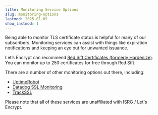 ```yaml
---
title: Monitoring Service Options
slug: monitoring-options
lastmod: 2025-01-09
show_lastmod: 1
---
```


Being able to monitor TLS certificate status is helpful for many of our subscribers. Monitoring services can assist with things like expiration notifications and keeping an eye out for unwanted issuance.

Let’s Encrypt can recommend [Red Sift Certificates (formerly Hardenize)]((https://redsift.com/pulse-platform/certificates)). You can monitor up to 250 certificates for free through Red Sift.

There are a number of other monitoring options out there, including:

* [UptimeRobot](https://uptimerobot.com/ssl-monitoring/)
* [Datadog SSL Monitoring](https://www.datadoghq.com/monitoring/ssl-monitoring/)
* [TrackSSL](https://trackssl.com/)

Please note that all of these services are unaffiliated with ISRG / Let's Encrypt.
